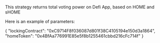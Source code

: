 This strategy returns total voting power on Defi App, based on HOME and sHOME

Here is an example of parameters:

{
"lockingContract": "0xC9714F8f036087d801f38C4105194e150d3a1864",
"homeToken": "0x4BfAa776991E85e5f8b1255461cbbd216cFc714f"
}
